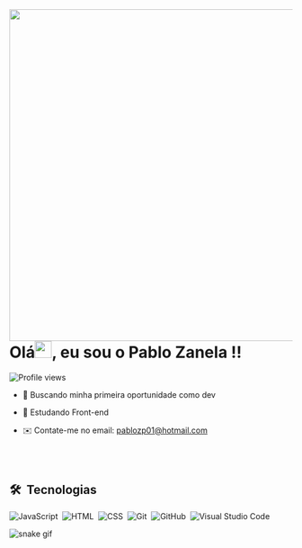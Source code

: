 <img align="right" height="590em" src="https://raw.githubusercontent.com/gist/PabloZanela/fd368743c7d7d75ab3de9770e20acaa8/raw/bfca75346e2dbee3ab9a6e0e88d23553d9f914de/githubcard.svg"/>
<h1 align="left">Olá<img src="https://raw.githubusercontent.com/kaueMarques/kaueMarques/master/hi.gif" height="30px">, eu sou o Pablo Zanela !!</h1>
<p align="left"> <img src="https://komarev.com/ghpvc/?username=PabloZanela&color=yellow" alt="Profile views" /> </p>


- 🚀 Buscando minha primeira oportunidade como dev

- 📕 Estudando Front-end

- ✉️ Contate-me no email: pablozp01@hotmail.com

<br><br>
## 🛠 &nbsp;Tecnologias

![JavaScript](https://img.shields.io/badge/-JavaScript-05122A?style=flat&logo=javascript)&nbsp;
![HTML](https://img.shields.io/badge/-HTML-05122A?style=flat&logo=HTML5)&nbsp;
![CSS](https://img.shields.io/badge/-CSS-05122A?style=flat&logo=CSS3&logoColor=1572B6)&nbsp;
![Git](https://img.shields.io/badge/-Git-05122A?style=flat&logo=git)&nbsp;
![GitHub](https://img.shields.io/badge/-GitHub-05122A?style=flat&logo=github)&nbsp;
![Visual Studio Code](https://img.shields.io/badge/-Visual%20Studio%20Code-05122A?style=flat&logo=visual-studio-code&logoColor=007ACC)&nbsp;

![snake gif](https://github.com/PabloZanela/PabloZanela/blob/output/github-contribution-grid-snake.svg)
<!--
<br><br>
## 💻 Social

<p align="left" style="background:yellow">
<a href="https://twitter.com/Zanelapablo" target="_blank">
  <img align="center" src="https://img.shields.io/badge/-Zanelapablo-05122A?style=flat&logo=twitter" alt="twitter"/>  
</a>
<a href="https://linkedin.com/in/PabloZanela" target="_blank">
  <img align="center" src="https://img.shields.io/badge/-PabloZanela-05122A?style=flat&logo=linkedin" alt="linkedin"/>
</a>
<a href="https://instagram.com/pablo_zanela" target="_blank">
 <img align="center" src="https://img.shields.io/badge/-pablo_zanela-05122A?style=flat&logo=instagram" alt="instagram"/>
</a>
</p>

<br><br>

## ⚙️ &nbsp;Estatisticas GitHub

<p align="left">
<img width="470em" src="https://github-readme-stats.vercel.app/api?username=PabloZanela&show_icons=true&theme=vision-friendly-dark" alt="PabloZanela's stats"/>
<img width="470em" src="https://github-readme-stats.vercel.app/api/top-langs/?username=PabloZanela&layout=compact&theme=vision-friendly-dark" alt="PabloZanela's most languages"/>
</p>
-->
